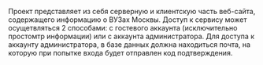 Проект представляет из себя серверную и клиентскую часть веб-сайта, содержащего информацию о ВУЗах Москвы. Доступ к сервису может осущетвляться 2 способами: с гостевого аккаунта (исключительно простомтр информации) или с аккаунта администратора. Для доступа к аккаунту администратора, в базе данных должна находиться почта, на которую при попытке входа будет отправлен код подтверждения.
